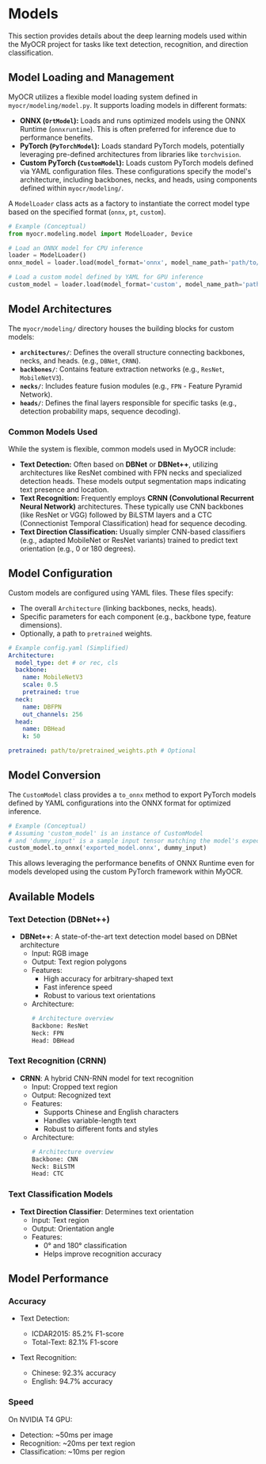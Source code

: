 # Models

This section provides details about the deep learning models used within the MyOCR project for tasks like text detection, recognition, and direction classification.

## Model Loading and Management

MyOCR utilizes a flexible model loading system defined in `myocr/modeling/model.py`. It supports loading models in different formats:

*   **ONNX (`OrtModel`):** Loads and runs optimized models using the ONNX Runtime (`onnxruntime`). This is often preferred for inference due to performance benefits.
*   **PyTorch (`PyTorchModel`):** Loads standard PyTorch models, potentially leveraging pre-defined architectures from libraries like `torchvision`.
*   **Custom PyTorch (`CustomModel`):** Loads custom PyTorch models defined via YAML configuration files. These configurations specify the model's architecture, including backbones, necks, and heads, using components defined within `myocr/modeling/`.

A `ModelLoader` class acts as a factory to instantiate the correct model type based on the specified format (`onnx`, `pt`, `custom`).

```python
# Example (Conceptual)
from myocr.modeling.model import ModelLoader, Device

# Load an ONNX model for CPU inference
loader = ModelLoader()
onnx_model = loader.load(model_format='onnx', model_name_path='path/to/your/model.onnx', device=Device('cpu'))

# Load a custom model defined by YAML for GPU inference
custom_model = loader.load(model_format='custom', model_name_path='path/to/your/config.yaml', device=Device('cuda:0'))
```

## Model Architectures

The `myocr/modeling/` directory houses the building blocks for custom models:

*   **`architectures/`**: Defines the overall structure connecting backbones, necks, and heads. (e.g., `DBNet`, `CRNN`).
*   **`backbones/`**: Contains feature extraction networks (e.g., `ResNet`, `MobileNetV3`).
*   **`necks/`**: Includes feature fusion modules (e.g., `FPN` - Feature Pyramid Network).
*   **`heads/`**: Defines the final layers responsible for specific tasks (e.g., detection probability maps, sequence decoding).

### Common Models Used

While the system is flexible, common models used in MyOCR include:

*   **Text Detection:** Often based on **DBNet** or **DBNet++**, utilizing architectures like ResNet combined with FPN necks and specialized detection heads. These models output segmentation maps indicating text presence and location.
*   **Text Recognition:** Frequently employs **CRNN (Convolutional Recurrent Neural Network)** architectures. These typically use CNN backbones (like ResNet or VGG) followed by BiLSTM layers and a CTC (Connectionist Temporal Classification) head for sequence decoding.
*   **Text Direction Classification:** Usually simpler CNN-based classifiers (e.g., adapted MobileNet or ResNet variants) trained to predict text orientation (e.g., 0 or 180 degrees).

## Model Configuration

Custom models are configured using YAML files. These files specify:

*   The overall `Architecture` (linking backbones, necks, heads).
*   Specific parameters for each component (e.g., backbone type, feature dimensions).
*   Optionally, a path to `pretrained` weights.

```yaml
# Example config.yaml (Simplified)
Architecture:
  model_type: det # or rec, cls
  backbone:
    name: MobileNetV3
    scale: 0.5
    pretrained: true
  neck:
    name: DBFPN
    out_channels: 256
  head:
    name: DBHead
    k: 50

pretrained: path/to/pretrained_weights.pth # Optional
```

## Model Conversion

The `CustomModel` class provides a `to_onnx` method to export PyTorch models defined by YAML configurations into the ONNX format for optimized inference.

```python
# Example (Conceptual)
# Assuming 'custom_model' is an instance of CustomModel
# and 'dummy_input' is a sample input tensor matching the model's expected input shape/type
custom_model.to_onnx('exported_model.onnx', dummy_input)
```

This allows leveraging the performance benefits of ONNX Runtime even for models developed using the custom PyTorch framework within MyOCR.

## Available Models

### Text Detection (DBNet++)

- **DBNet++**: A state-of-the-art text detection model based on DBNet architecture
  - Input: RGB image
  - Output: Text region polygons
  - Features:
    - High accuracy for arbitrary-shaped text
    - Fast inference speed
    - Robust to various text orientations
  - Architecture:
    ```python
    # Architecture overview
    Backbone: ResNet
    Neck: FPN
    Head: DBHead
    ```

### Text Recognition (CRNN)

- **CRNN**: A hybrid CNN-RNN model for text recognition
  - Input: Cropped text region
  - Output: Recognized text
  - Features:
    - Supports Chinese and English characters
    - Handles variable-length text
    - Robust to different fonts and styles
  - Architecture:
    ```python
    # Architecture overview
    Backbone: CNN
    Neck: BiLSTM
    Head: CTC
    ```

### Text Classification Models

- **Text Direction Classifier**: Determines text orientation
  - Input: Text region
  - Output: Orientation angle
  - Features:
    - 0° and 180° classification
    - Helps improve recognition accuracy

## Model Performance

### Accuracy

- Text Detection:
  - ICDAR2015: 85.2% F1-score
  - Total-Text: 82.1% F1-score
  
- Text Recognition:
  - Chinese: 92.3% accuracy
  - English: 94.7% accuracy

### Speed

On NVIDIA T4 GPU:
- Detection: ~50ms per image
- Recognition: ~20ms per text region
- Classification: ~10ms per region
